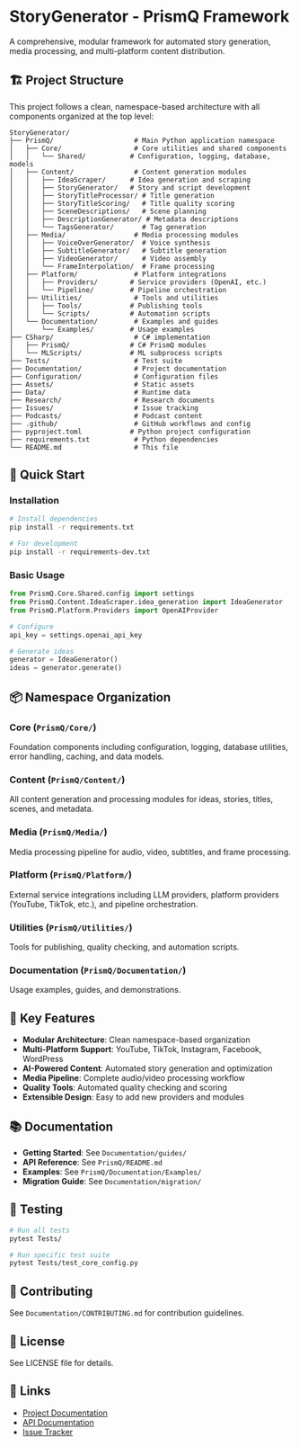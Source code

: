# StoryGenerator - PrismQ Framework

A comprehensive, modular framework for automated story generation, media processing, and multi-platform content distribution.

## 🏗️ Project Structure

This project follows a clean, namespace-based architecture with all components organized at the top level:

```
StoryGenerator/
├── PrismQ/                    # Main Python application namespace
│   ├── Core/                  # Core utilities and shared components
│   │   └── Shared/           # Configuration, logging, database, models
│   ├── Content/               # Content generation modules
│   │   ├── IdeaScraper/      # Idea generation and scraping
│   │   ├── StoryGenerator/   # Story and script development
│   │   ├── StoryTitleProcessor/ # Title generation
│   │   ├── StoryTitleScoring/   # Title quality scoring
│   │   ├── SceneDescriptions/   # Scene planning
│   │   ├── DescriptionGenerator/ # Metadata descriptions
│   │   └── TagsGenerator/       # Tag generation
│   ├── Media/                 # Media processing modules
│   │   ├── VoiceOverGenerator/  # Voice synthesis
│   │   ├── SubtitleGenerator/   # Subtitle generation
│   │   ├── VideoGenerator/      # Video assembly
│   │   └── FrameInterpolation/  # Frame processing
│   ├── Platform/              # Platform integrations
│   │   ├── Providers/        # Service providers (OpenAI, etc.)
│   │   └── Pipeline/         # Pipeline orchestration
│   ├── Utilities/             # Tools and utilities
│   │   ├── Tools/            # Publishing tools
│   │   └── Scripts/          # Automation scripts
│   └── Documentation/         # Examples and guides
│       └── Examples/         # Usage examples
├── CSharp/                    # C# implementation
│   ├── PrismQ/               # C# PrismQ modules
│   └── MLScripts/            # ML subprocess scripts
├── Tests/                     # Test suite
├── Documentation/             # Project documentation
├── Configuration/             # Configuration files
├── Assets/                    # Static assets
├── Data/                      # Runtime data
├── Research/                  # Research documents
├── Issues/                    # Issue tracking
├── Podcasts/                  # Podcast content
├── .github/                   # GitHub workflows and config
├── pyproject.toml            # Python project configuration
├── requirements.txt           # Python dependencies
└── README.md                  # This file
```

## 🚀 Quick Start

### Installation

```bash
# Install dependencies
pip install -r requirements.txt

# For development
pip install -r requirements-dev.txt
```

### Basic Usage

```python
from PrismQ.Core.Shared.config import settings
from PrismQ.Content.IdeaScraper.idea_generation import IdeaGenerator
from PrismQ.Platform.Providers import OpenAIProvider

# Configure
api_key = settings.openai_api_key

# Generate ideas
generator = IdeaGenerator()
ideas = generator.generate()
```

## 📦 Namespace Organization

### Core (`PrismQ/Core/`)
Foundation components including configuration, logging, database utilities, error handling, caching, and data models.

### Content (`PrismQ/Content/`)
All content generation and processing modules for ideas, stories, titles, scenes, and metadata.

### Media (`PrismQ/Media/`)
Media processing pipeline for audio, video, subtitles, and frame processing.

### Platform (`PrismQ/Platform/`)
External service integrations including LLM providers, platform providers (YouTube, TikTok, etc.), and pipeline orchestration.

### Utilities (`PrismQ/Utilities/`)
Tools for publishing, quality checking, and automation scripts.

### Documentation (`PrismQ/Documentation/`)
Usage examples, guides, and demonstrations.

## 🎯 Key Features

- **Modular Architecture**: Clean namespace-based organization
- **Multi-Platform Support**: YouTube, TikTok, Instagram, Facebook, WordPress
- **AI-Powered Content**: Automated story generation and optimization
- **Media Pipeline**: Complete audio/video processing workflow
- **Quality Tools**: Automated quality checking and scoring
- **Extensible Design**: Easy to add new providers and modules

## 📚 Documentation

- **Getting Started**: See `Documentation/guides/`
- **API Reference**: See `PrismQ/README.md`
- **Examples**: See `PrismQ/Documentation/Examples/`
- **Migration Guide**: See `Documentation/migration/`

## 🧪 Testing

```bash
# Run all tests
pytest Tests/

# Run specific test suite
pytest Tests/test_core_config.py
```

## 🤝 Contributing

See `Documentation/CONTRIBUTING.md` for contribution guidelines.

## 📄 License

See LICENSE file for details.

## 🔗 Links

- [Project Documentation](Documentation/)
- [API Documentation](PrismQ/README.md)
- [Issue Tracker](Issues/)
